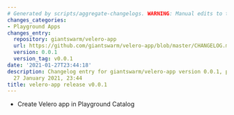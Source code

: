 ```yaml
---
# Generated by scripts/aggregate-changelogs. WARNING: Manual edits to this files will be overwritten.
changes_categories:
- Playground Apps
changes_entry:
  repository: giantswarm/velero-app
  url: https://github.com/giantswarm/velero-app/blob/master/CHANGELOG.md#001---2021-01-28
  version: 0.0.1
  version_tag: v0.0.1
date: '2021-01-27T23:44:18'
description: Changelog entry for giantswarm/velero-app version 0.0.1, published on
  27 January 2021, 23:44
title: velero-app release v0.0.1
---
```


- Create Velero app in Playground Catalog
